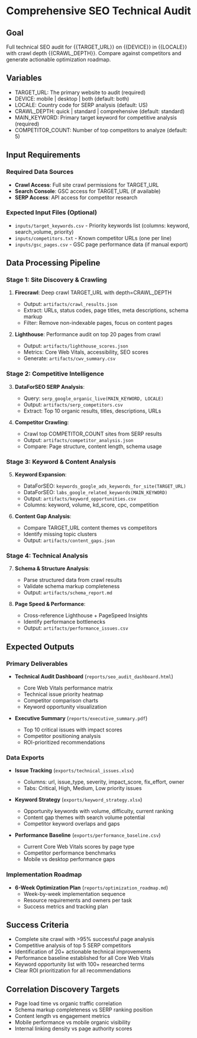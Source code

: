 # Comprehensive SEO Technical Audit

## Goal
Full technical SEO audit for {{TARGET_URL}} on {{DEVICE}} in {{LOCALE}} with crawl depth {{CRAWL_DEPTH}}.
Compare against competitors and generate actionable optimization roadmap.

## Variables
- TARGET_URL: The primary website to audit (required)
- DEVICE: mobile | desktop | both (default: both)
- LOCALE: Country code for SERP analysis (default: US)
- CRAWL_DEPTH: quick | standard | comprehensive (default: standard)
- MAIN_KEYWORD: Primary target keyword for competitive analysis (required)
- COMPETITOR_COUNT: Number of top competitors to analyze (default: 5)

## Input Requirements
### Required Data Sources
- **Crawl Access**: Full site crawl permissions for TARGET_URL
- **Search Console**: GSC access for TARGET_URL (if available)
- **SERP Access**: API access for competitor research

### Expected Input Files (Optional)
- `inputs/target_keywords.csv` - Priority keywords list (columns: keyword, search_volume, priority)
- `inputs/competitors.txt` - Known competitor URLs (one per line)
- `inputs/gsc_pages.csv` - GSC page performance data (if manual export)

## Data Processing Pipeline

### Stage 1: Site Discovery & Crawling
1. **Firecrawl**: Deep crawl TARGET_URL with depth=CRAWL_DEPTH
   - Output: `artifacts/crawl_results.json`
   - Extract: URLs, status codes, page titles, meta descriptions, schema markup
   - Filter: Remove non-indexable pages, focus on content pages

2. **Lighthouse**: Performance audit on top 20 pages from crawl
   - Output: `artifacts/lighthouse_scores.json`
   - Metrics: Core Web Vitals, accessibility, SEO scores
   - Generate: `artifacts/cwv_summary.csv`

### Stage 2: Competitive Intelligence
3. **DataForSEO SERP Analysis**:
   - Query: `serp_google_organic_live(MAIN_KEYWORD, LOCALE)`
   - Output: `artifacts/serp_competitors.csv`
   - Extract: Top 10 organic results, titles, descriptions, URLs

4. **Competitor Crawling**:
   - Crawl top COMPETITOR_COUNT sites from SERP results
   - Output: `artifacts/competitor_analysis.json`
   - Compare: Page structure, content length, schema usage

### Stage 3: Keyword & Content Analysis
5. **Keyword Expansion**:
   - DataForSEO: `keywords_google_ads_keywords_for_site(TARGET_URL)`
   - DataForSEO: `labs_google_related_keywords(MAIN_KEYWORD)`
   - Output: `artifacts/keyword_opportunities.csv`
   - Columns: keyword, volume, kd_score, cpc, competition

6. **Content Gap Analysis**:
   - Compare TARGET_URL content themes vs competitors
   - Identify missing topic clusters
   - Output: `artifacts/content_gaps.json`

### Stage 4: Technical Analysis
7. **Schema & Structure Analysis**:
   - Parse structured data from crawl results
   - Validate schema markup completeness
   - Output: `artifacts/schema_report.md`

8. **Page Speed & Performance**:
   - Cross-reference Lighthouse + PageSpeed Insights
   - Identify performance bottlenecks
   - Output: `artifacts/performance_issues.csv`

## Expected Outputs

### Primary Deliverables
- **Technical Audit Dashboard** (`reports/seo_audit_dashboard.html`)
  - Core Web Vitals performance matrix
  - Technical issue priority heatmap  
  - Competitor comparison charts
  - Keyword opportunity visualization

- **Executive Summary** (`reports/executive_summary.pdf`)
  - Top 10 critical issues with impact scores
  - Competitor positioning analysis
  - ROI-prioritized recommendations

### Data Exports
- **Issue Tracking** (`exports/technical_issues.xlsx`)
  - Columns: url, issue_type, severity, impact_score, fix_effort, owner
  - Tabs: Critical, High, Medium, Low priority issues

- **Keyword Strategy** (`exports/keyword_strategy.xlsx`) 
  - Opportunity keywords with volume, difficulty, current ranking
  - Content gap themes with search volume potential
  - Competitor keyword overlaps and gaps

- **Performance Baseline** (`exports/performance_baseline.csv`)
  - Current Core Web Vitals scores by page type
  - Competitor performance benchmarks
  - Mobile vs desktop performance gaps

### Implementation Roadmap
- **6-Week Optimization Plan** (`reports/optimization_roadmap.md`)
  - Week-by-week implementation sequence
  - Resource requirements and owners per task
  - Success metrics and tracking plan

## Success Criteria
- Complete site crawl with >95% successful page analysis
- Competitive analysis of top 5 SERP competitors  
- Identification of 20+ actionable technical improvements
- Performance baseline established for all Core Web Vitals
- Keyword opportunity list with 100+ researched terms
- Clear ROI prioritization for all recommendations

## Correlation Discovery Targets
- Page load time vs organic traffic correlation
- Schema markup completeness vs SERP ranking position
- Content length vs engagement metrics  
- Mobile performance vs mobile organic visibility
- Internal linking density vs page authority scores